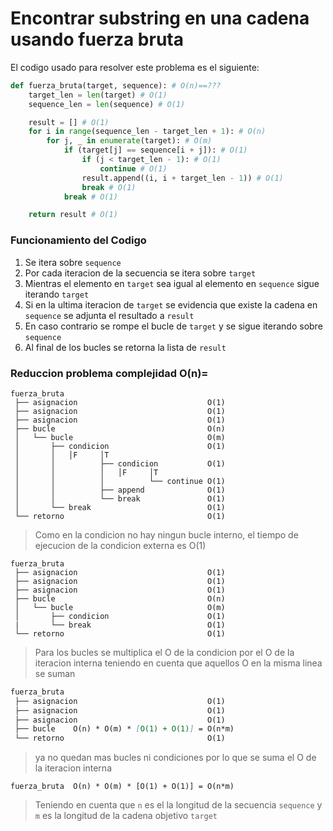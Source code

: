 # Encontrar substring en una cadena usando fuerza bruta

El codigo usado para resolver este problema es el siguiente:

```python
def fuerza_bruta(target, sequence): # O(n)==???
    target_len = len(target) # O(1)
    sequence_len = len(sequence) # O(1)

    result = [] # O(1)
    for i in range(sequence_len - target_len + 1): # O(n)
        for j, _ in enumerate(target): # O(m)
            if (target[j] == sequence[i + j]): # O(1)
                if (j < target_len - 1): # O(1)
                    continue # O(1)
                result.append((i, i + target_len - 1)) # O(1)
                break # O(1)
            break # O(1)

    return result # O(1)
```

### Funcionamiento del Codigo

1. Se itera sobre `sequence`
2. Por cada iteracion de la secuencia se itera sobre `target`
3. Mientras el elemento en `target` sea igual al elemento en `sequence` sigue iterando `target`
4. Si en la ultima iteracion de `target` se evidencia que existe la cadena en `sequence` se adjunta el resultado
a `result`
5. En caso contrario se rompe el bucle de `target` y se sigue iterando sobre `sequence`
6. Al final de los bucles se retorna la lista de `result`

### Reduccion problema complejidad O(n)=
```
fuerza_bruta
 ├── asignacion                             O(1)
 ├── asignacion                             O(1)
 ├── asignacion                             O(1)
 ├── bucle                                  O(n)
 │   └── bucle                              O(m)
 │       ├── condicion                      O(1)
 │       │   │F     │T
 │       │          ├── condicion           O(1)
 │       │          │   │F     │T
 │       │          │          └── continue O(1)
 │       │          ├── append              O(1)
 │       │          └── break               O(1)
 │       └── break                          O(1)
 └── retorno                                O(1)
```
> Como en la condicion no hay ningun bucle interno, el tiempo de ejecucion de la condicion externa es O(1)
```
fuerza_bruta
 ├── asignacion                             O(1)
 ├── asignacion                             O(1)
 ├── asignacion                             O(1)
 ├── bucle                                  O(n)
 │   └── bucle                              O(m)
 │       ├── condicion                      O(1)
 |       └── break                          O(1)
 └── retorno                                O(1)
```
> Para los bucles se multiplica el O de la condicion por el O de la iteracion interna teniendo en cuenta que aquellos O en la misma linea se suman
```md
fuerza_bruta
 ├── asignacion                             O(1)
 ├── asignacion                             O(1)
 ├── asignacion                             O(1)
 ├── bucle    O(n) * O(m) * [O(1) + O(1)] = O(n*m)
 └── retorno                                O(1)
```
> ya no quedan mas bucles ni condiciones por lo que se suma el O de la iteracion interna
```
fuerza_bruta  O(n) * O(m) * [O(1) + O(1)] = O(n*m)
```
> Teniendo en cuenta que `n` es el la longitud de la secuencia `sequence`
y `m` es la longitud de la cadena objetivo `target`
